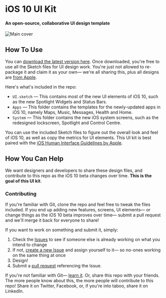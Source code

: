 # iOS 10 UI Kit
#### An open-source, collaborative UI design template

![Main cover](http://puzzles.design/resources/header_full.jpg)

## How To Use

You can [download the latest version here](https://github.com/iOS10-KIT/UI/archive/master.zip). Once downloaded, you're free to use all the Sketch files for UI design work. You're just not allowed to re-package it and claim it as your own— we're all sharing this, plus all designs are [from Apple](http://www.apple.com/ios/ios10-preview/).

Here's what's included in the repo:

- ``UI.sketch`` — This contains most of the new UI elements of iOS 10, such as the new Spotlight Widgets and Status Bars.
- ``Apps`` — This folder contains the templates for the newly-updated apps in iOS 10, namely Maps, Music, Messages, Health and Home.
- ``System`` — This folder contains the new iOS system screens, such as the redesigned lockscreen, Spotlight and Control Centre.

You can use the included Sketch files to figure out the overall look and feel of iOS 10, as well as copy the metrics for UI elements. This UI kit is best paired with the [iOS Human Interface Guidelines by Apple](https://developer.apple.com/ios/human-interface-guidelines/).


## How You Can Help

We want designers and developers to share these design files, and contribute to this repo as the iOS 10 beta changes over time. **This is the goal of this UI kit**.

### Contributing

If you're familiar with Git, clone the repo and feel free to tweak the files included. If you end up adding new features, screens, UI elements— or change things as the iOS 10 beta improves over time— submit a pull request and we'll merge it back for everyone to share!

If you want to work on something and submit it, simply:

1. Check the [Issues](https://github.com/iOS10-KIT/UI/issues) to see if someone else is already working on what you intend to change
2. If not, [create a new Issue](https://github.com/iOS10-KIT/UI/issues/new) and assign yourself to it— so no-ones working on the same thing at once
3. Design!
4. Submit a [pull request](https://github.com/iOS10-KIT/UI/compare) referencing the Issue.

If you're not familiar with Git— [learn it](http://code.tutsplus.com/tutorials/git-for-designers--pre-54689). Or, share this repo with your friends. The more people know about this, the more people will contribute to this repo! Share it on Twitter, Facebook, or, if you're into taboo, share it on LinkedIn.
